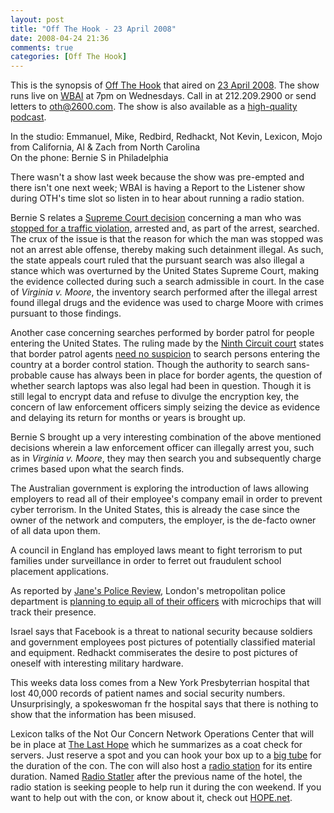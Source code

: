 ```yaml
---
layout: post
title: "Off The Hook - 23 April 2008"
date: 2008-04-24 21:36
comments: true
categories: [Off The Hook]
---
```

This is the synopsis of [Off The Hook](http://www.2600.com/offthehook) that aired on [23 April 2008](http://www.2600.com/offthehook/2008/0408.html).  The show runs live on [WBAI](http://www.wbai.org) at 7pm on Wednesdays.  Call in at 212.209.2900 or send letters to [oth@2600.com](mailto:oth@2600.com).  The show is also available as a [high-quality podcast](http://www.2600.com/news/view/article/2509).

In the studio: Emmanuel, Mike, Redbird, Redhackt, Not Kevin, Lexicon, Mojo from California, Al & Zach from North Carolina<br />
On the phone: Bernie S in Philadelphia

There wasn't a show last week because the show was pre-empted and there isn't one next week; WBAI is having a Report to the Listener show during OTH's time slot so listen in to hear about running a radio station.

Bernie S relates a [Supreme Court decision](http://www.scotusblog.com/wp/court-rules-on-police-search/) concerning a man who was [stopped for a traffic violation](http://www.scotuswiki.com/index.php?title=Virginia_v._Moore), arrested and, as part of the arrest, searched.  The crux of the issue is that the reason for which the man was stopped was not an arrest able offense, thereby making such detainment illegal.  As such, the state appeals court ruled that the pursuant search was also illegal a stance which was overturned by the United States Supreme Court, making the evidence collected during such a search admissible in court.  In the case of <em>Virginia v. Moore</em>, the inventory search performed after the illegal arrest found illegal drugs and the evidence was used to charge Moore with crimes pursuant to those findings.

Another case concerning searches performed by border patrol for people entering the United States.  The ruling made by the [Ninth Circuit court](http://en.wikipedia.org/wiki/United_States_Court_of_Appeals_for_the_Ninth_Circuit) states that border patrol agents [need no suspicion](http://www.computerworld.com/action/article.do?command=viewArticleBasic&taxonomyName=mobile_and_wireless&articleId=9079738&taxonomyId=15&intsrc=kc_top) to search persons entering the country at a border control station.  Though the authority to search sans-probable cause has always been in place for border agents, the question of whether search laptops was also legal had been in question.  Though it is still legal to encrypt data and refuse to divulge the encryption key, the concern of law enforcement officers simply seizing the device as evidence and delaying its return for months or years is brought up.

Bernie S brought up a very interesting combination of the above mentioned decisions wherein a law enforcement officer can illegally arrest you, such as in <em>Virginia v. Moore</em>, they may then search you and subsequently charge crimes based upon what the search finds.

The Australian government is exploring the introduction of laws allowing employers to read all of their employee's company email in order to prevent cyber terrorism.  In the United States, this is already the case since the owner of the network and computers, the employer, is the de-facto owner of all data upon them.

A council in England has employed laws meant to fight terrorism to put families under surveillance in order to ferret out fraudulent school placement applications.

As reported by [Jane's Police Review](http://www.policereview.com/public/jpr/index.html), London's metropolitan police department is [planning to equip all of their officers](http://www.dailymail.co.uk/pages/live/articles/news/news.html?in_article_id=558597&in_page_id=1770) with microchips that will track their presence.

Israel says that Facebook is a threat to national security because soldiers and government employees post pictures of potentially classified material and equipment.  Redhackt commiserates the desire to post pictures of oneself with interesting military hardware.

This weeks data loss comes from a New York Presbyterrian hospital that lost 40,000 records of patient names and social security numbers.  Unsurprisingly, a spokeswoman fr the hospital says that there is nothing to show that the information has been misused.

Lexicon talks of the Not Our Concern Network Operations Center that will be in place at [The Last Hope](http://www.thelasthope.org/) which he summarizes as a coat check for servers.  Just reserve a spot and you can hook your box up to a [big tube](http://youtube.com/watch?v=f99PcP0aFNE) for the duration of the con.  The con will also host a [radio station](http://wiki.hope.net/index.php/HOPE_RADIO) for its entire duration.  Named [Radio Statler](http://radio.hope.net/) after the previous name of the hotel, the radio station is seeking people to help run it during the con weekend.  If you want to help out with the con, or know about it, check out [HOPE.net](http://hope.net).
